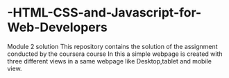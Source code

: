 # -HTML-CSS-and-Javascript-for-Web-Developers
Module 2 solution 
This repository contains the solution of the assignment conducted by the coursera course
In this a simple webpage is created with three different views in a same webpage
like Desktop,tablet and mobile view.
